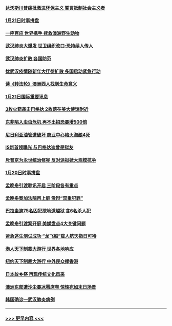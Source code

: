 #### [达沃斯川普痛批激进环保主义 誓言抵制社会主义者](../pages/prog202/a102757906.md?t=01221022) 
#### [1月21日时事拼盘](../pages/prog202/a102757893.md?t=01221022) 
#### [一呼百应 世界携手 拯救澳洲野生动物](../pages/prog202/a102757884.md?t=01221022) 
#### [武汉肺炎大爆发 世卫组织改口:恐持续人传人](../pages/prog202/a102757701.md?t=01221022) 
#### [武汉肺炎扩散 各国防范](../pages/prog202/a102757636.md?t=01221022) 
#### [忧武汉疫情随新年大迁徙扩散 多国启动紧急行动](../pages/prog202/a102757625.md?t=01221022) 
#### [读《转法轮》澳洲西人找到生命意义](../pages/prog202/a102757465.md?t=01221022) 
#### [1月21日国际重要讯息](../pages/prog202/a102757450.md?t=01221022) 
#### [3枚火箭袭击巴格达 2枚落在美大使馆附近](../pages/prog202/a102757310.md?t=01221022) 
#### [东非陷入虫虫危机 再不出招恐暴增500倍](../pages/prog202/a102757295.md?t=01221022) 
#### [尼日利亚油管遭破坏 商业中心陷火海酿4死](../pages/prog202/a102757272.md?t=01221022) 
#### [IS新首领曝光 与巴格达迪曾是狱友](../pages/prog202/a102757122.md?t=01221022) 
#### [斥普京为永世统治修宪 反对派拟掀大规模抗争](../pages/prog202/a102757022.md?t=01221022) 
#### [1月20日时事拼盘](../pages/prog202/a102757036.md?t=01221022) 
#### [孟晚舟引渡聆讯开启 三阶段各有重点](../pages/prog202/a102757006.md?t=01221022) 
#### [孟晚舟案加法院再上庭 激辩“双重犯罪”](../pages/prog202/a102756996.md?t=01221022) 
#### [巴拉圭逾75名囚犯挖地道越狱 含6名杀人犯](../pages/prog202/a102756968.md?t=01221022) 
#### [孟晚舟引渡案开庭 美媒盘点4大关键问题](../pages/prog202/a102756917.md?t=01221022) 
#### [紧急逃生测试成功 “龙飞船”载人航天指日可待](../pages/prog202/a102756957.md?t=01221022) 
#### [港人天下制裁大游行 世界各地响应](../pages/prog202/a102756878.md?t=01221022) 
#### [纽约天下制裁大游行 中外民众撑香港](../pages/prog202/a102756875.md?t=01221022) 
#### [日本故乡祭 再现传统文化风采](../pages/prog202/a102756778.md?t=01221022) 
#### [澳洲东部遭沙尘暴冰雹席卷 惊悚宛如末日场景](../pages/prog202/a102756630.md?t=01221022) 
#### [韩国确诊一武汉肺炎病例](../pages/prog202/a102756696.md?t=01221022) 

----
#### [ >>> 更早内容 <<< ](../indexes/prog202-earlier.md)

